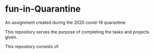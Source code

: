 # fun-in-Quarantine
An assignment created during the 2020 covid-19 quarantine

This repository serves the purpose of completing the tasks and projects given. 

This repository consists of: